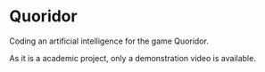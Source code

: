 # Quoridor
Coding an artificial intelligence for the game Quoridor.

As it is a academic project, only a demonstration video is available.
